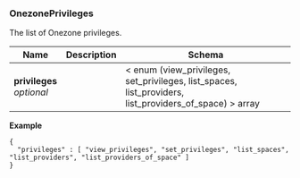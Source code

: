 
<a name="onezoneprivileges"></a>
### OnezonePrivileges
The list of Onezone privileges.


|Name|Description|Schema|
|---|---|---|
|**privileges**  <br>*optional*||< enum (view_privileges, set_privileges, list_spaces, list_providers, list_providers_of_space) > array|

**Example**
```
{
  "privileges" : [ "view_privileges", "set_privileges", "list_spaces", "list_providers", "list_providers_of_space" ]
}
```



